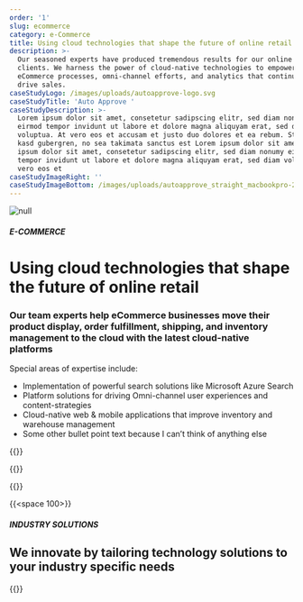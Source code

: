 ```yaml
---
order: '1'
slug: ecommerce
category: e-Commerce
title: Using cloud technologies that shape the future of online retail
description: >-
  Our seasoned experts have produced tremendous results for our online retail
  clients. We harness the power of cloud-native technologies to empower lean
  eCommerce processes, omni-channel efforts, and analytics that continue to
  drive sales.
caseStudyLogo: /images/uploads/autoapprove-logo.svg
caseStudyTitle: 'Auto Approve '
caseStudyDescription: >-
  Lorem ipsum dolor sit amet, consetetur sadipscing elitr, sed diam nonumy
  eirmod tempor invidunt ut labore et dolore magna aliquyam erat, sed diam
  voluptua. At vero eos et accusam et justo duo dolores et ea rebum. Stet clita
  kasd gubergren, no sea takimata sanctus est Lorem ipsum dolor sit amet. Lorem
  ipsum dolor sit amet, consetetur sadipscing elitr, sed diam nonumy eirmod
  tempor invidunt ut labore et dolore magna aliquyam erat, sed diam voluptua. At
  vero eos et
caseStudyImageRight: ''
caseStudyImageBottom: /images/uploads/autoapprove_straight_macbookpro-2x-2x.png
---
```

![null](/images/uploads/ecommerce-industry-hero.svg)

##### E-COMMERCE

# Using cloud technologies that shape the future of online retail

### Our team experts help eCommerce businesses move their product display, order fulfillment, shipping, and inventory management to the cloud with the latest cloud-native platforms

Special areas of expertise include:

* Implementation of powerful search solutions like Microsoft Azure Search
* Platform solutions for driving Omni-channel user experiences and
  content-strategies
* Cloud-native web & mobile applications that improve inventory and warehouse
  management
* Some other bullet point text because I can’t think of anything else

{{<btn-outlined href="/technology" label="See Our technology Stack">}}

{{<btn-link href="/technology" label="See Our technology Stack">}}

{{<btn-link href="/solutions" label="See Our solutions">}}

{{<space 100>}}

##### INDUSTRY SOLUTIONS

## **We innovate by tailoring technology solutions to your industry specific needs**

{{<industry-solutions>}}
